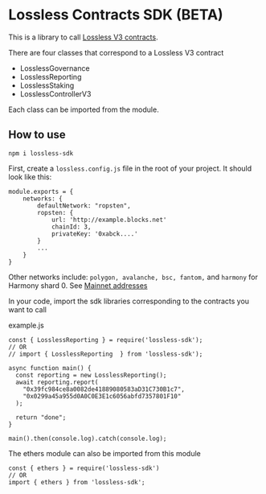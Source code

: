 # Lossless Contracts SDK (BETA)

This is a library to call [Lossless V3 contracts](https://github.com/Lossless-Cash/lossless-v3).

There are four classes that correspond to a Lossless V3 contract

- LosslessGovernance
- LosslessReporting
- LosslessStaking
- LosslessControllerV3

Each class can be imported from the module.

## How to use

```
npm i lossless-sdk
```

First, create a `lossless.config.js` file in the root of your project. It should look like this:

```
module.exports = {
    networks: {
        defaultNetwork: "ropsten",
        ropsten: {
            url: 'http://example.blocks.net'
            chainId: 3,
            privateKey: '0xabck....'
        }
        ...
    }
}
```

Other networks include: `polygon, avalanche, bsc, fantom,` and `harmony` for Harmony shard 0.
See [Mainnet addresses](https://lossless-cash.gitbook.io/lossless/technical-reference/lossless-controller/deployments)

In your code, import the sdk libraries corresponding to the contracts you want to call

example.js

```
const { LosslessReporting } = require('lossless-sdk');
// OR
// import { LosslessReporting  } from 'lossless-sdk');

async function main() {
  const reporting = new LosslessReporting();
  await reporting.report(
    "0x39fc984ce8a0082de41889080583aD31C730B1c7",
    "0x0299a45a955d0A0C0E3E1c6056abfd7357801F10"
  );

  return "done";
}

main().then(console.log).catch(console.log);

```

The ethers module can also be imported from this module

```
const { ethers } = require('lossless-sdk')
// OR
import { ethers } from 'lossless-sdk';
```
